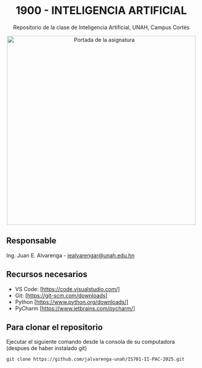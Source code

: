 <div align="center">

  # 1900 - INTELIGENCIA ARTIFICIAL
  Repositorio de la clase de Inteligencia Artificial, UNAH, Campus Cortés
  
  <img aling="right" src = "https://campusvirtual.unah.edu.hn/pluginfile.php/1381465/course/overviewfiles/Tarjeta%20de%20Visita%20Disen%CC%83ador%20Web%20Ilustrado%20Amarillo%20%282%29.png" alt="Portada de la asignatura" width=500/>
</div>

## Responsable

Ing. Juan E. Alvarenga - jealvarengar@unah.edu.hn


## Recursos necesarios

- VS Code: [https://code.visualstudio.com/]
- Git: [https://git-scm.com/downloads]
- Python [https://www.python.org/downloads/]
- PyCharm [https://www.jetbrains.com/pycharm/]

## Para clonar el repositorio

Ejecutar el siguiente comando desde la consola de su computadora (despues de haber instalado git)

```
git clone https://github.com/jalvarenga-unah/IS701-II-PAC-2025.git
```
